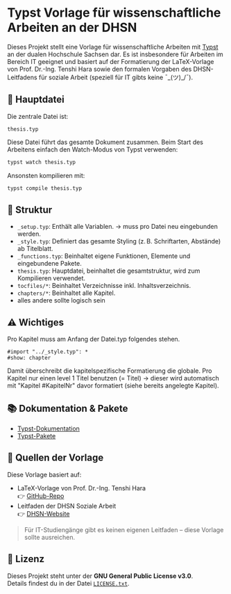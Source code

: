 # Typst Vorlage für wissenschaftliche Arbeiten an der DHSN

Dieses Projekt stellt eine Vorlage für wissenschaftliche Arbeiten mit [Typst](https://typst.app/) an der dualen Hochschule Sachsen dar. Es ist insbesondere für Arbeiten im Bereich IT geeignet und basiert auf der Formatierung der LaTeX-Vorlage von Prof. Dr.-Ing. Tenshi Hara sowie den formalen Vorgaben des DHSN-Leitfadens für soziale Arbeit (speziell für IT gibts keine ¯\_(ツ)_/¯).

## 📄 Hauptdatei

Die zentrale Datei ist:

```
thesis.typ
```

Diese Datei führt das gesamte Dokument zusammen. Beim Start des Arbeitens einfach den Watch-Modus von Typst verwenden:

```bash
typst watch thesis.typ
```

Ansonsten kompilieren mit:

```bash
typst compile thesis.typ
```

## 📁 Struktur

- `_setup.typ`: Enthält alle Variablen. -> muss pro Datei neu eingebunden werden.
- `_style.typ`: Definiert das gesamte Styling (z. B. Schriftarten, Abstände) ab Titelblatt.
- `_functions.typ`: Beinhaltet eigene Funktionen, Elemente und eingebundene Pakete.
- `thesis.typ`: Hauptdatei, beinhaltet die gesamtstruktur, wird zum Kompilieren verwendet.
- `tocfiles/*`: Beinhaltet Verzeichnisse inkl. Inhaltsverzeichnis.
- `chapters/*`: Beinhaltet alle Kapitel.
- alles andere sollte logisch sein

## ⚠️ Wichtiges

Pro Kapitel muss am Anfang der Datei.typ folgendes stehen.

```typst
#import "../_style.typ": *
#show: chapter
```

Damit überschreibt die kapitelspezifische Formatierung die globale.
Pro Kapitel nur einen level 1 Titel benutzen (= Titel) -> dieser wird automatisch mit "Kapitel #KapitelNr" davor formatiert (siehe bereits angelegte Kapitel).

## 📚 Dokumentation & Pakete

- [Typst-Dokumentation](https://typst.app/docs/)
- [Typst-Pakete](https://typst.app/docs/packages/)

## 📘 Quellen der Vorlage

Diese Vorlage basiert auf:

- LaTeX-Vorlage von Prof. Dr.-Ing. Tenshi Hara  
  👉 [GitHub-Repo](https://github.com/tchara/StADD-Thesis)
- Leitfaden der DHSN Soziale Arbeit  
  👉 [DHSN-Website](https://www.dhsn.de/fileadmin/mediamanager/001_duale_hochschule/016_studienangebot/breitenbrunn/soziale_arbeit/dokumente/DHSN_BB_Leitfaden_fuer_das_wissenschaftliche_Arbeiten_Studiengang_Soziale_Arbeit_ab_10_2024.pdf)

> Für IT-Studiengänge gibt es keinen eigenen Leitfaden – diese Vorlage sollte ausreichen.

## 📄 Lizenz

Dieses Projekt steht unter der **GNU General Public License v3.0**.  
Details findest du in der Datei [`LICENSE.txt`](./LICENSE.txt).
